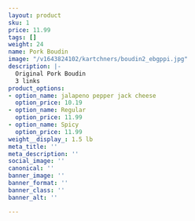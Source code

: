 ```yaml
---
layout: product
sku: 1
price: 11.99
tags: []
weight: 24
name: Pork Boudin
image: "/v1643824102/kartchners/boudin2_ebgppi.jpg"
description: |-
  Original Pork Boudin
  3 links
product_options:
- option_name: jalapeno pepper jack cheese
  option_price: 10.19
- option_name: Regular
  option_price: 11.99
- option_name: Spicy
  option_price: 11.99
weight__display_: 1.5 lb
meta_title: ''
meta_description: ''
social_image: ''
canonical: ''
banner_image: ''
banner_format: ''
banner_class: ''
banner_alt: ''

---
```

